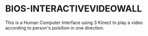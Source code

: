 # BIOS-INTERACTIVEVIDEOWALL
This is a Human Computer Interface using 3 Kinect to play a video according to person's poisition in one direction.

